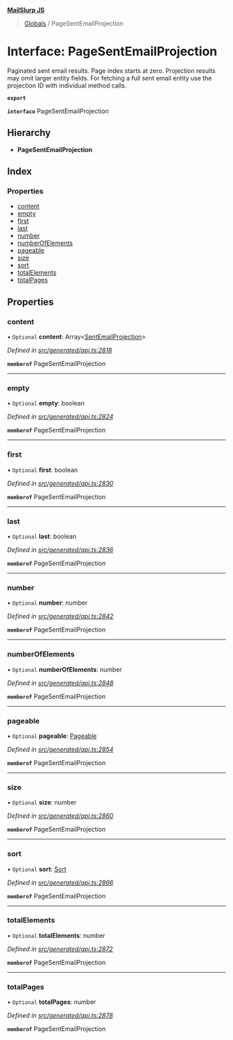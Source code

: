 **[MailSlurp JS](../README.md)**

> [Globals](../README.md) / PageSentEmailProjection

# Interface: PageSentEmailProjection

Paginated sent email results. Page index starts at zero. Projection results may omit larger entity fields. For fetching a full sent email entity use the projection ID with individual method calls.

**`export`** 

**`interface`** PageSentEmailProjection

## Hierarchy

* **PageSentEmailProjection**

## Index

### Properties

* [content](pagesentemailprojection.md#content)
* [empty](pagesentemailprojection.md#empty)
* [first](pagesentemailprojection.md#first)
* [last](pagesentemailprojection.md#last)
* [number](pagesentemailprojection.md#number)
* [numberOfElements](pagesentemailprojection.md#numberofelements)
* [pageable](pagesentemailprojection.md#pageable)
* [size](pagesentemailprojection.md#size)
* [sort](pagesentemailprojection.md#sort)
* [totalElements](pagesentemailprojection.md#totalelements)
* [totalPages](pagesentemailprojection.md#totalpages)

## Properties

### content

• `Optional` **content**: Array\<[SentEmailProjection](sentemailprojection.md)>

*Defined in [src/generated/api.ts:2818](https://github.com/mailslurp/mailslurp-client/blob/359c034/src/generated/api.ts#L2818)*

**`memberof`** PageSentEmailProjection

___

### empty

• `Optional` **empty**: boolean

*Defined in [src/generated/api.ts:2824](https://github.com/mailslurp/mailslurp-client/blob/359c034/src/generated/api.ts#L2824)*

**`memberof`** PageSentEmailProjection

___

### first

• `Optional` **first**: boolean

*Defined in [src/generated/api.ts:2830](https://github.com/mailslurp/mailslurp-client/blob/359c034/src/generated/api.ts#L2830)*

**`memberof`** PageSentEmailProjection

___

### last

• `Optional` **last**: boolean

*Defined in [src/generated/api.ts:2836](https://github.com/mailslurp/mailslurp-client/blob/359c034/src/generated/api.ts#L2836)*

**`memberof`** PageSentEmailProjection

___

### number

• `Optional` **number**: number

*Defined in [src/generated/api.ts:2842](https://github.com/mailslurp/mailslurp-client/blob/359c034/src/generated/api.ts#L2842)*

**`memberof`** PageSentEmailProjection

___

### numberOfElements

• `Optional` **numberOfElements**: number

*Defined in [src/generated/api.ts:2848](https://github.com/mailslurp/mailslurp-client/blob/359c034/src/generated/api.ts#L2848)*

**`memberof`** PageSentEmailProjection

___

### pageable

• `Optional` **pageable**: [Pageable](pageable.md)

*Defined in [src/generated/api.ts:2854](https://github.com/mailslurp/mailslurp-client/blob/359c034/src/generated/api.ts#L2854)*

**`memberof`** PageSentEmailProjection

___

### size

• `Optional` **size**: number

*Defined in [src/generated/api.ts:2860](https://github.com/mailslurp/mailslurp-client/blob/359c034/src/generated/api.ts#L2860)*

**`memberof`** PageSentEmailProjection

___

### sort

• `Optional` **sort**: [Sort](sort.md)

*Defined in [src/generated/api.ts:2866](https://github.com/mailslurp/mailslurp-client/blob/359c034/src/generated/api.ts#L2866)*

**`memberof`** PageSentEmailProjection

___

### totalElements

• `Optional` **totalElements**: number

*Defined in [src/generated/api.ts:2872](https://github.com/mailslurp/mailslurp-client/blob/359c034/src/generated/api.ts#L2872)*

**`memberof`** PageSentEmailProjection

___

### totalPages

• `Optional` **totalPages**: number

*Defined in [src/generated/api.ts:2878](https://github.com/mailslurp/mailslurp-client/blob/359c034/src/generated/api.ts#L2878)*

**`memberof`** PageSentEmailProjection
